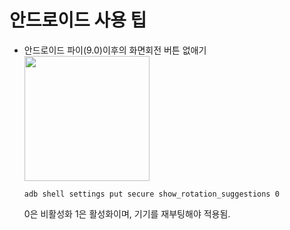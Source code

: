 # 안드로이드 사용 팁

* 안드로이드 파이(9.0)이후의 화면회전 버튼 없애기  
  <img src="https://user-images.githubusercontent.com/22841704/54477216-198d1680-4849-11e9-99ef-130ff491d518.jpg" width=200/>
  
      adb shell settings put secure show_rotation_suggestions 0  
  0은 비활성화 1은 활성화이며, 기기를 재부팅해야 적용됨.
